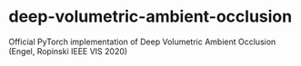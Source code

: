 # deep-volumetric-ambient-occlusion
Official PyTorch implementation of Deep Volumetric Ambient Occlusion (Engel, Ropinski IEEE VIS 2020)

